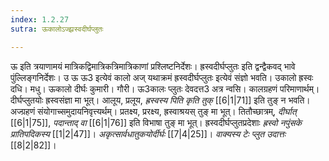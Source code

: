 ```yaml
---
index: 1.2.27
sutra: ऊकालोऽज्झ्रस्वदीर्घप्लुतः

---
```

ऊ इति त्रयाणामयं मात्रिकद्विमात्रिकत्रिमात्रिकाणां प्रश्लिष्टनिर्देशः। ह्रस्वदीर्घप्लुतः इति द्वन्द्वैकवद् भावे पुंल्लिङ्गनिर्देशः। उ ऊ ऊ3 इत्येवं कालो अज् यथाक्रमं ह्रस्वदीर्घप्लुतः इत्येवं संज्ञो भवति। उकालो ह्रस्वः दधि। मधु। ऊकालो दीर्घः कुमारी। गौरी। ऊ3कालः प्लुतः देवदत्त3 अत्र न्वसि। कालग्रहणं परिमाणार्थम्। दीर्घप्लुतयोः ह्रस्वसंज्ञा मा भूत्। आलूय, प्रलूय, _ह्रस्वस्य पिति कृति तुक्_ [[6|1|71]] इति तुङ् न भवति। अज्ग्रहणं संयोगाच्समुदायनिवृत्त्यर्थम्। प्रतक्ष्य, प्ररक्ष्य, ह्रस्वाश्रयस् तुङ् मा भूत्। तितौच्छात्रम्, _दीर्घात्_ [[6|1|75]], _पदान्ताद् वा_ [[6|1|76]] इति विभाषा तुङ् मा भूत्। ह्रस्वदीर्घप्लुतप्रदेशाः _ह्रस्वो नपुंसके प्रातिपदिकस्य_ [[1|2|47]]। _अकृत्सार्वधातुकयोर्दीर्घः_ [[7|4|25]]। _वाक्यस्य टेः प्लुत उदात्तः_ [[8|2|82]]।
